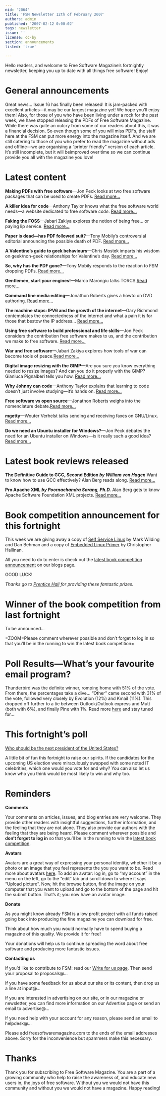 ```yaml
---
nid: '2064'
title: 'FSM Newsletter 12th of February 2007'
authors: admin
published: '2007-02-12 0:00:02'
tags: newsletter
issue: ''
license: cc-by
section: announcements
listed: 'true'

---
```

Hello readers, and welcome to Free Software Magazine’s fortnightly newsletter, keeping you up to date with all things free software! Enjoy!


# General announcements

Great news... Issue 16 has finally been released! It is jam-packed with excellent articles—it may be our largest magazine yet! We hope you’ll enjoy them! Also, for those of you who have been living under a rock for the past week, we have stopped releasing the PDFs of Free Software Magazine. While there was quite an outcry from some of our readers about this, it was a financial decision. So even though some of you will miss PDFs, the staff here at the FSM can put more energy into the magazine itself. And we are still catering to those of you who prefer to read the magazine without ads and offline—we are organising a “printer friendly” version of each article. It’s still incomplete, but it will beimproved over time so we can continue provide you all with the magazine you love!


# Latest content

**Making PDFs with free software**—Jon Peck looks at two free software packages that can be used to create PDFs. [Read more...](http://www.freesoftwaremagazine.com/blogs/making_pdfs)

**A killer idea for code**—Anthony Taylor knows what the free software world needs—a website dedicated to free software _code_. [Read more...](http://www.freesoftwaremagazine.com/blogs/killer_idea_for_code)

**Faking the FOSS**—Jabari Zakiya explores the notion of being free... or paying lip service. [Read more...](http://www.freesoftwaremagazine.com/blogs/faking_foss)

**Paper is dead—has PDF followed suit?**—Tony Mobily’s controversial editorial announcing the possible death of PDF. [Read more...](http://www.freesoftwaremagazine.com/articles/editorial_16)

**A Valentine’s guide to geek behaviours**—Chris Mostek imparts his wisdom on geek/non-geek relationships for Valentine’s day. [Read more...](http://www.freesoftwaremagazine.com/blogs/a_valentines_guide_to_geek_behaviors)

**So, why has the PDF gone?**—Tony Mobily responds to the reaction to FSM dropping PDFs. [Read more...](http://www.freesoftwaremagazine.com/blogs/so_why_has_the_pdf_gone)

**Gentlemen, start your engines!**—Marco Marongiu talks TORCS.[Read more...](http://www.freesoftwaremagazine.com/blogs/gentlemen_start_your_engines)

**Command line media editing**—Jonathon Roberts gives a howto on DVD authoring. [Read more...](http://www.freesoftwaremagazine.com/blogs/command_line_media_editing)

**The machine stops: IPV6 and the growth of the internet**—Gary Richmond contemplates the connectedness of the internet and what a pain it is for those that bestow the IP address... [Read more...](http://www.freesoftwaremagazine.com/blogs/the_machine_stops_ipv6_and_the_growth_of_the_internet)

**Using free software to build professional and life skills**—Jon Peck considers the contribution free software makes to us, and the contribution we make to free software. [Read more...](http://www.freesoftwaremagazine.com/blogs/using_free_software_to_build_professional_and_life_skills)

**War and free software**—Jabari Zakiya explores how tools of war can become tools of peace.[Read more...](http://www.freesoftwaremagazine.com/blogs/war_and_free_software)

**Digital image resizing with the GIMP**—Are you sure you know everything needed to resize images? And can you do it properly with the GIMP? Gianluca Pignalberi tells you how. [Read more...](http://www.freesoftwaremagazine.com/articles/digital_image_resizing_gimp)

**Why Johnny can code**—Anthony Taylor explains that learning to code doesn’t just involve studying—it’s hands on. [Read more...](http://www.freesoftwaremagazine.com/blogs/why_johnny_can_code)

**Free software vs open source**—Jonathon Roberts weighs into the nomenclature debate.[Read more...](http://www.freesoftwaremagazine.com/blogs/free_software_vs_open_source)

**mgetty**—Wouter Verhelst talks sending and receiving faxes on GNU/Linux. [Read more...](http://www.freesoftwaremagazine.com/blogs/mgetty)

**Do we need an Ubuntu installer for Windows?**—Jon Peck debates the need for an Ubuntu installer on Windows—is it really such a good idea? [Read more...](http://www.freesoftwaremagazine.com/blogs/do_we_need_an_ubuntu_installer_for_windows)


# Latest book reviews released

**The Definitive Guide to GCC, Second Edition _by William von Hagen_** Want to know how to use GCC effectively? Alan Berg reads along. [Read more...](http://www.freesoftwaremagazine.com/articles/book_review_definitive_guide_to_gcc)

**Pro Apache XML _by Poornachandra Sarang, Ph.D._** Alan Berg gets to know Apache Software Foundation XML projects. [Read more...](http://www.freesoftwaremagazine.com/articles/book_review_pro_apache_xml)


# Book competition announcement for this fortnight

This week we are giving away a copy of [Self Service Linux](http://www.freesoftwaremagazine.com/articles/book_review_self_service_linux) by Mark Wilding and Dan Behman and a copy of [Embedded Linux Primer](http://www.freesoftwaremagazine.com/articles/book_review_embedded_linux_primer) by Christopher Hallinan.

All you need to do to enter is check out the [latest book competition announcement](http://www.freesoftwaremagazine.com/blog/1) on our blogs page.

GOOD LUCK!

_Thanks go to _[Prentice Hall](http://www.phptr.com/)_ for providing these fantastic prizes._


# Winner of the book competition from last fortnight

To be announced...


=ZOOM=Please comment wherever possible and don’t forget to log in so that you’ll be in the running to win the latest book competition=


# Poll Results—What’s your favourite email program?

Thunderbird was the definite winner, romping home with 51% of the vote. From there, the percentages take a dive... “Other” came second with 31% of the vote, followed very closely by Evolution (12%) and Kmail (11%). This dropped off further to a tie between Outlook/Outlook express and Mutt (both with 6%), and finally Pine with 1%. Read more [here](http://www.freesoftwaremagazine.com/polls/whats_your_favourite_email_program) and stay tuned for...


# This fortnight’s poll

[Who should be the next president of the United States?](http://www.freesoftwaremagazine.com/polls/who_should_be_the_next_president_of_the_united_states)

A little bit of fun this fortnight to raise our spirits. If the candidates for the upcoming US election were miraculously swapped with some noted IT celebrities, which one would you vote for and why? You can also let us know who you think would be most likely to win and why too.


# Reminders

**Comments**

Your comments on articles, issues, and blog entries are very welcome. They provide other readers with insightful suggestions, further information, and the feeling that they are not alone. They also provide our authors with the feeling that they are being heard. Please comment wherever possible and **don’t forget to log in** so that you’ll be in the running to win the [latest book competition](http://www.freesoftwaremagazine.com/blog/1).

**Avatars**

Avatars are a great way of expressing your personal identity, whether it be a photo or an image that you feel represents the you you want to be. Read more about avatars [here](http://www.freesoftwaremagazine.com/node/1713). To add an avatar: log in, go to “my account” in the menu on the left, go to the “edit” tab and scroll down to where it says “Upload picture”. Now, hit the browse button, find the image on your computer that you want to upload and go to the bottom of the page and hit the submit button. That’s it; you now have an avatar image.

**Donate**

As you might know already FSM is a low profit project with all funds raised going back into producing the fine magazine you can download for free.

Think about how much you would normally have to spend buying a magazine of this quality. We provide it for free!

Your donations will help us to continue spreading the word about free software and producing more fantastic issues.

**Contacting us**

If you’d like to contribute to FSM: read our [Write for us page](http://www.freesoftwaremagazine.com/write_for_us). Then send your proposal to proposals@...

If you have some feedback for us about our site or its content, then drop us a line at input@...

If you are interested in advertising on our site, or in our magazine or newsletter, you can find more information on our Advertise page or send an email to advertise@...

If you need help with your account for any reason, please send an email to helpdesk@...

Please add freesoftwaremagazine.com to the ends of the email addresses above. Sorry for the inconvenience but spammers make this necessary.


# Thanks

Thank you for subscribing to Free Software Magazine. You are a part of a growing community who help to raise the awareness of, and educate new users in, the joys of free software. Without you we would not have this community and without you we would not have a magazine. Happy reading!

